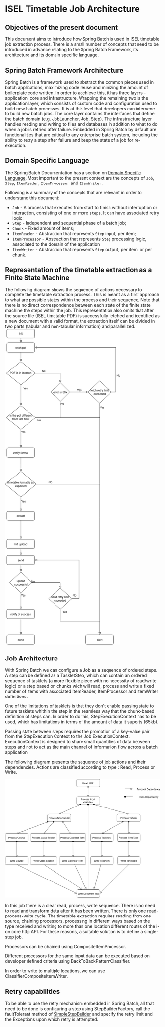 # ISEL Timetable Job Architecture

## Objectives of the present document

This document aims to introduce how Spring Batch is used in ISEL timetable job extraction process.
There is a small number of concepts that need to be introduced in advance relating to the Spring Batch Framework, its architecture and its domain specific language.

## Spring Batch Framework Architecture

Spring Batch is a framework used to abstract the common pieces used in batch applications, maximizing code reuse and minizing the amount of boilerplate code written.
In order to acchieve this, it has three layers - application, core and infrastructure. Wrapping the remaining two is the application layer, which consists of custom code and configuration used to build new batch processes. It is at this level that developers can intervene to build new batch jobs.
The core layer contains the interfaces that define the batch domain (e.g. JobLauncher, Job, Step). The infrastructure layer handles reading and writing to files and databases in addition to what to do when a job is retried after failure.
Embedded in Spring Batch by default are functionalities that are critical to any enterprise batch system, including the ability to retry a step after failure and keep the state of a job for re-execution.

## Domain Specific Language

The Spring Batch Documentation has a section on [Domain Specific Language](https://docs.spring.io/spring-batch/docs/current-SNAPSHOT/reference/html/domain.html). Most important to the present context are the concepts of `Job`, `Step`, `ItemReader`, `ItemProcessor` and `ItemWriter`.

Following is a summary of the concepts that are relevant in order to understand this document:

* `Job` - A process that executes from start to finish without interruption or interaction, consisting of one or more `steps`. It can have associated retry logic;
* `Step` - Independent and sequential phase of a batch job;
* `Chunk` - Fixed amount of items;
* `ItemReader` - Abstraction that represents `Step` input, per item;
* `ItemProcessor` - Abstraction that represents `Step` processing logic, associated to the domain of the application
* `ItemWriter` - Abstraction that represents `Step` output, per item, or per chunk.


## Representation of the timetable extraction as a Finite State Machine
The following diagram shows the sequence of actions necessary to complete the timetable extraction process. This is meant as a first approach to what are possible states within the process and their sequence. Note that there is no direct correspondence between each state of the finite state machine the steps within the job. This representation also omits that after the source file (ISEL timetable PDF) is successfully fetched and identified as a new document with a valid format, the extraction itself can be divided in two parts (tabular and non-tabular information) and parallelized.
![timetable-extraction-flow](isel-timetable-extraction-flow.png)

## Job Architecture
With Spring Batch we can configure a Job as a sequence of ordered steps. A step can be defined as a TaskletStep, which can contain an ordered sequence of tasklets (a more flexible piece with no necessity of read/write logic) or a step based on chunks wich will read, process and write a fixed number of items with associated ItemReader, ItemProcessor and ItemWriter definitions.

One of the limitations of tasklets is that they don't enable passing state to future tasklets whithin the step in the seamless way that the chunk-based definition of steps can. In order to do this, StepExecutionContext has to be used, which has limitations in terms of the amount of data it suports (65kb).

Passing state between steps requires the promotion of a key-value pair from the StepExecution Context to the Job ExecutionContext. ExecutionContext is designed to share small quantities of data between steps and not to act as the main channel of information flow across a batch application.

The following diagram presents the sequence of job actions and their dependencies. Actions are classified according to type : Read, Process or Write.

![dependence](isel-timetable-extraction-action-dependencies.png)

In this job there is a clear read, process, write sequence. There is no need to read and transform data after it has been written. There is only one read-process-write cycle. The timetable extraction requires reading from one source, chaining processors, processing in different ways based on the type received and writing to more than one location different routes of the i-on core http API. For these reasons, a suitable solution is to define a single-step job.

Processors can be chained using CompositeItemProcessor.

Different processors for the same input data can be executed based on developer defined criteria using BackToBackPatternClassifier.

In order to write to multiple locations, we can use ClassifierCompositeItemWriter.

## Retry capabilities
To be able to use the retry mechanism embedded in Spring Batch, all that need to be done is configuring a step using StepBuilderFactory, call the faultTolerant method of [SimpleStepBuilder](https://docs.spring.io/spring-batch/docs/current/api/org/springframework/batch/core/step/builder/SimpleStepBuilder.html) and specify the retry limit and the Exceptions upon which retry is attempted.